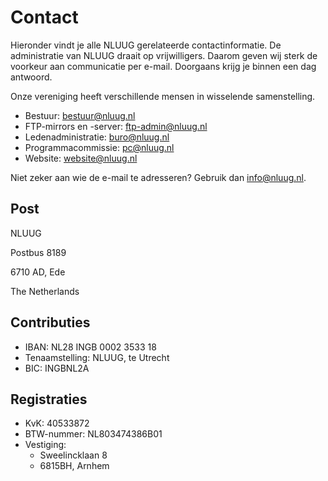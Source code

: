 

# Contact
Hieronder vindt je alle NLUUG gerelateerde contactinformatie. De administratie van NLUUG draait op vrijwilligers. Daarom geven wij sterk de voorkeur aan communicatie per e-mail. Doorgaans krijg je binnen een dag antwoord.

Onze vereniging heeft verschillende mensen in wisselende samenstelling.

* Bestuur: bestuur@nluug.nl
* FTP-mirrors en -server: ftp-admin@nluug.nl
* Ledenadministratie: buro@nluug.nl
* Programmacommissie: pc@nluug.nl 
* Website: website@nluug.nl

Niet zeker aan wie de e-mail te adresseren? Gebruik dan info@nluug.nl.

Post
---

NLUUG

Postbus 8189

6710 AD, Ede

The Netherlands

Contributies
---

* IBAN: NL28 INGB 0002 3533 18
* Tenaamstelling: NLUUG, te Utrecht
* BIC: INGBNL2A

Registraties
---

* KvK: 40533872
* BTW-nummer: NL803474386B01
* Vestiging:
  * Sweelincklaan 8
  * 6815BH, Arnhem

